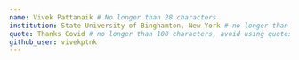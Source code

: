 ```yaml
---
name: Vivek Pattanaik # No longer than 28 characters
institution: State University of Binghamton, New York # no longer than 58 characters
quote: Thanks Covid # no longer than 100 characters, avoid using quotes(") to guarantee the format remains the same.
github_user: vivekptnk
---
```

